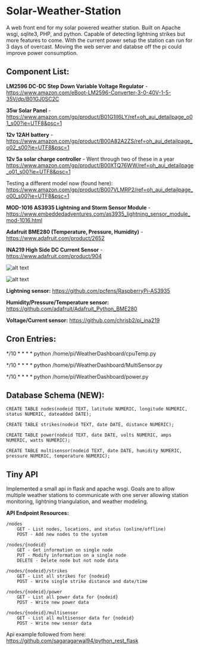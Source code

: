 # Solar-Weather-Station


A web front end for my solar powered weather station. Built on Apache wsgi, sqlite3, PHP, and python. Capable of detecting lightning strikes but more features to come. With the current power setup the station can run for 3 days of overcast. Moving the web server and databse off the pi could improve power consumption.


## Component List:
 **LM2596 DC-DC Step Down Variable Voltage Regulator** - https://www.amazon.com/eBoot-LM2596-Converter-3-0-40V-1-5-35V/dp/B01GJ0SC2C
 
 **35w Solar Panel** - https://www.amazon.com/gp/product/B01G1II6LY/ref=oh_aui_detailpage_o01_s00?ie=UTF8&psc=1
 
 **12v 12AH battery** - https://www.amazon.com/gp/product/B00A82A2ZS/ref=oh_aui_detailpage_o02_s00?ie=UTF8&psc=1
 
 **12v 5a solar charge controller** - Went through two of these in a year https://www.amazon.com/gp/product/B00XTQ76WW/ref=oh_aui_detailpage_o01_s00?ie=UTF8&psc=1
 
 Testing a different model now (found here): https://www.amazon.com/gp/product/B007VLMRP2/ref=oh_aui_detailpage_o00_s00?ie=UTF8&psc=1
 
 
 
 **MOD-1016 AS3935 Lightning and Storm Sensor Module** - https://www.embeddedadventures.com/as3935_lightning_sensor_module_mod-1016.html
 
 **Adafruit BME280 (Temperature, Pressure, Humidity)** - https://www.adafruit.com/product/2652
 
 **INA219 High Side DC Current Sensor** - https://www.adafruit.com/product/904

![alt text](https://i.imgur.com/kkbUGGT.png)



![alt text](http://i.imgur.com/h6EX04n.png)

**Lightning sensor:** https://github.com/pcfens/RaspberryPi-AS3935

**Humidity/Pressure/Temperature sensor:** https://github.com/adafruit/Adafruit_Python_BME280

**Voltage/Current sensor:** https://github.com/chrisb2/pi_ina219


## Cron Entries:
*/10 * * * * python /home/pi/WeatherDashboard/cpuTemp.py

*/10 * * * * python /home/pi/WeatherDashboard/MultiSensor.py

*/10 * * * * python /home/pi/WeatherDashboard/power.py



## Database Schema (NEW):
```
CREATE TABLE nodes(nodeid TEXT, latitude NUMERIC, longitude NUMERIC, status NUMERIC, dateadded DATE);
		
CREATE TABLE strikes(nodeid TEXT, date DATE, distance NUMERIC);

CREATE TABLE power(nodeid TEXT, date DATE, volts NUMERIC, amps NUMERIC, watts NUMERIC);

CREATE TABLE multisensor(nodeid TEXT, date DATE, humidity NUMERIC, pressure NUMERIC, temperature NUMERIC);
```


## Tiny API

Implemented a small api in flask and apache wsgi. Goals are to allow multiple weather stations to communicate with one server allowing station monitoring, lightning triangulation, and weather modeling. 

**API Endpoint Resources:**

	/nodes
		GET - List nodes, locations, and status (online/offline)
		POST - Add new nodes to the system
	
	/nodes/{nodeid}
		GET - Get information on single node
		PUT - Modify information on a single node
		DELETE - Delete node but not node data
		
	/nodes/{nodeid}/strikes
		GET - List all strikes for {nodeid}
		POST - Write single strike distance and date/time
		
	/nodes/{nodeid}/power
		GET - List all power data for {nodeid}
		POST - Write new power data 
		
	/nodes/{nodeid}/multisensor
		GET - List all multisensor data for {nodeid}
		POST - Write new sensor data

Api example followed from here: https://github.com/sagaragarwal94/python_rest_flask
